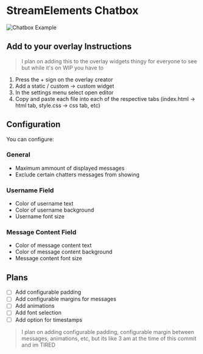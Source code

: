 # StreamElements Chatbox

![Chatbox Example](https://github.com/Kimbix/StreamElements-Chatbox/assets/83105263/4208115a-1369-422b-90e1-bbd111d7ce31)

## Add to your overlay Instructions

> I plan on adding this to the overlay widgets thingy for everyone to see but while it's on WIP you have to

1. Press the + sign on the overlay creator
2. Add a static / custom -> custom widget
3. In the settings menu select open editor
4. Copy and paste each file into each of the respective tabs (index.html -> html tab, style.css -> css tab, etc)

## Configuration

You can configure:

### General

* Maximum ammount of displayed messages
* Exclude certain chatters messages from showing

### Username Field

* Color of username text
* Color of username background
* Username font size

### Message Content Field 

* Color of message content text
* Color of message content background
* Message content font size

## Plans 

- [ ] Add configurable padding
- [ ] Add configurable margins for messages
- [ ] Add animations
- [ ] Add font selection
- [ ] Add option for timestamps

> I plan on adding configurable padding, configurable margin between messages, animations, etc, but its like 3 am at the time of this commit and im TIRED
